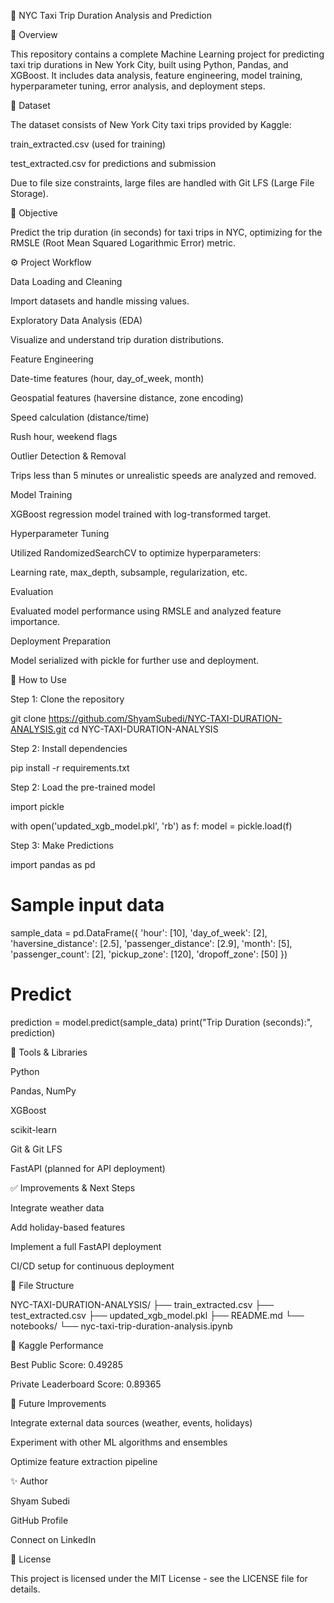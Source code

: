 🚖 NYC Taxi Trip Duration Analysis and Prediction

📌 Overview

This repository contains a complete Machine Learning project for predicting taxi trip durations in New York City, built using Python, Pandas, and XGBoost. It includes data analysis, feature engineering, model training, hyperparameter tuning, error analysis, and deployment steps.

📁 Dataset

The dataset consists of New York City taxi trips provided by Kaggle:

train_extracted.csv (used for training)

test_extracted.csv for predictions and submission

Due to file size constraints, large files are handled with Git LFS (Large File Storage).

🚀 Objective

Predict the trip duration (in seconds) for taxi trips in NYC, optimizing for the RMSLE (Root Mean Squared Logarithmic Error) metric.

⚙️ Project Workflow

Data Loading and Cleaning

Import datasets and handle missing values.

Exploratory Data Analysis (EDA)

Visualize and understand trip duration distributions.

Feature Engineering

Date-time features (hour, day_of_week, month)

Geospatial features (haversine distance, zone encoding)

Speed calculation (distance/time)

Rush hour, weekend flags

Outlier Detection & Removal

Trips less than 5 minutes or unrealistic speeds are analyzed and removed.

Model Training

XGBoost regression model trained with log-transformed target.

Hyperparameter Tuning

Utilized RandomizedSearchCV to optimize hyperparameters:

Learning rate, max_depth, subsample, regularization, etc.

Evaluation

Evaluated model performance using RMSLE and analyzed feature importance.

Deployment Preparation

Model serialized with pickle for further use and deployment.

🚀 How to Use

Step 1: Clone the repository

git clone https://github.com/ShyamSubedi/NYC-TAXI-DURATION-ANALYSIS.git
cd NYC-TAXI-DURATION-ANALYSIS

Step 2: Install dependencies

pip install -r requirements.txt

Step 2: Load the pre-trained model

import pickle

with open('updated_xgb_model.pkl', 'rb') as f:
    model = pickle.load(f)

Step 3: Make Predictions

import pandas as pd

# Sample input data
sample_data = pd.DataFrame({
    'hour': [10],
    'day_of_week': [2],
    'haversine_distance': [2.5],
    'passenger_distance': [2.9],
    'month': [5],
    'passenger_count': [2],
    'pickup_zone': [120],
    'dropoff_zone': [50]
})

# Predict
prediction = model.predict(sample_data)
print("Trip Duration (seconds):", prediction)

🧰 Tools & Libraries

Python

Pandas, NumPy

XGBoost

scikit-learn

Git & Git LFS

FastAPI (planned for API deployment)

✅ Improvements & Next Steps

Integrate weather data

Add holiday-based features

Implement a full FastAPI deployment

CI/CD setup for continuous deployment

📌 File Structure

NYC-TAXI-DURATION-ANALYSIS/
├── train_extracted.csv
├── test_extracted.csv
├── updated_xgb_model.pkl
├── README.md
└── notebooks/
    └── nyc-taxi-trip-duration-analysis.ipynb

📝 Kaggle Performance

Best Public Score: 0.49285

Private Leaderboard Score: 0.89365

🔖 Future Improvements

Integrate external data sources (weather, events, holidays)

Experiment with other ML algorithms and ensembles

Optimize feature extraction pipeline

✨ Author

Shyam Subedi

GitHub Profile

Connect on LinkedIn

📜 License

This project is licensed under the MIT License - see the LICENSE file for details.